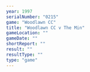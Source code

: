 ```yaml
---
year: 1997
serialNumber: "0215" 
game: "Woodlawn CC"
title: "Woodlawn CC v The Min"
gameLocation: ""
gameDate: ""
shortReport: ""
result: ""
resultType: ""
type: "game"
---
```

